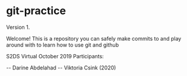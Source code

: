 # git-practice

Version 1.

Welcome! This is a repository you can safely make commits to and play around with to learn how to use git and github

S2DS Virtual October 2019 Participants:

-- Darine Abdelahad
-- Viktoria Csink (2020)

